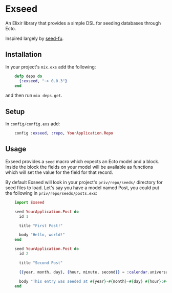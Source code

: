 # Exseed

An Elixir library that provides a simple DSL for seeding databases through Ecto.

Inspired largely by [seed-fu](https://github.com/mbleigh/seed-fu).

## Installation

In your project's `mix.exs` add the following:

```elixir
    defp deps do
      {:exseed, "~> 0.0.3"}
    end
```

and then run `mix deps.get`.

## Setup

In `config/config.exs` add:

```elixir
    config :exseed, :repo, YourApplication.Repo
```

## Usage

Exseed provides a `seed` macro which expects an Ecto model and a block. Inside the block the fields on your model will be available as functions which will set the value for the field for that record.

By default Exseed will look in your project's `priv/repo/seeds/` directory for seed files to load. Let's say you have a model named Post, you could put the following in `priv/repo/seeds/posts.exs`:

```elixir
    import Exseed

    seed YourApplication.Post do
      id 1

      title "First Post!"

      body "Hello, world!"
    end

    seed YourApplication.Post do
      id 2

      title "Second Post"

      {{year, month, day}, {hour, minute, second}} = :calendar.universal_time()

      body "This entry was seeded at #{year}-#{month}-#{day} #{hour}:#{minute}:#{second}."
    end
```
